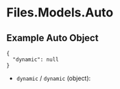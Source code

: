 # Files.Models.Auto

## Example Auto Object

```
{
  "dynamic": null
}
```

* `dynamic` / `dynamic`  (object): 
